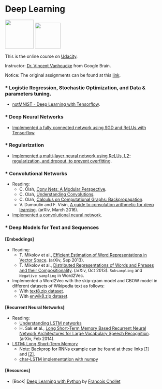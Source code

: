 # Deep Learning 
<img width="95" src="https://github.com/ttungl/Deep-Learning-Google/blob/master/Lesson1/googlelogo.png"> <img width="85" src="https://github.com/ttungl/Deep-Learning-Google/blob/master/Lesson1/tensorflow.png">

This is the online course on [Udacity](https://www.udacity.com/course/deep-learning--ud730).

Instructor: [Dr. Vincent Vanhoucke](https://research.google.com/pubs/VincentVanhoucke.html) from Google Brain.

Notice: The original assignments can be found at this [link](https://github.com/tensorflow/tensorflow/tree/master/tensorflow/examples/udacity).

### * Logistic Regression, Stochastic Optimization, and Data & parameters tuning. 
* [notMNIST - Deep Learning with Tensorflow](https://github.com/ttungl/Deep-Learning-by-Google/blob/master/Lesson1/DeepLearning_assignment_1.ipynb). 

### * Deep Neural Networks
* [Implemented a fully connected network using SGD and ReLUs with Tensorflow](https://github.com/ttungl/Deep-Learning-Google/blob/master/Lesson1/2_fully_connected_network_using_SGD.ipynb)
              
### * Regularization
* [Implemented a multi-layer neural network using ReLUs, L2-regularization, and dropout, to prevent overfitting](https://github.com/ttungl/Deep-Learning-Google/blob/master/Lesson1/3_Regularization.ipynb).
  
### * Convolutional Networks
* Reading: 
  + C. Olah, [Conv Nets: A Modular Perspective](http://colah.github.io/posts/2014-07-Conv-Nets-Modular/). 
  + C. Olah, [Understanding Convolutions](http://colah.github.io/posts/2014-07-Understanding-Convolutions/).  
  + C. Olah, [Calculus on Computational Graphs: Backpropagation](http://colah.github.io/posts/2015-08-Backprop/).
  + V. Dumoulin and F. Visin, [A guide to convolution arithmetic for deep learning](https://arxiv.org/pdf/1603.07285.pdf). (arXiv, March 2016). 
* [Implemented a convolutional neural network](https://github.com/ttungl/Deep-Learning-Google/blob/master/Lesson1/4_Convolutional_Neural_Networks.ipynb).

### * Deep Models for Text and Sequences
#### [Embeddings]
* Reading:
  + T. Mikolov et al., [Efficient Estimation of Word Representations in Vector Space](https://arxiv.org/pdf/1301.3781.pdf). (arXiv, Sep 2013).
  + T. Mikolov et al., [Distributed Representations of Words and Phrases and their Compositionality](https://arxiv.org/pdf/1310.4546.pdf). (arXiv, Oct 2013). `Subsampling` and `Negative sampling` in Word2Vec.
* Implemented a Word2Vec with the skip-gram model and CBOW model in different datasets of Wikipedia text as follows: 
  + With [text8.zip dataset](https://github.com/ttungl/Deep-Learning-Google/blob/master/Lesson1/5_WordToVec.ipynb).
  + With [enwik8.zip dataset](https://github.com/ttungl/Deep-Learning-Google/blob/master/Lesson1/5_WordToVec_enwik8.ipynb).
 
#### [Recurrent Neural Networks]
* Reading:
  + [Understanding LSTM networks](http://colah.github.io/posts/2015-08-Understanding-LSTMs/) 
  + H. Sak et al., [Long Short-Term Memory Based Recurrent Neural Network Architectures for Large Vocabulary Speech Recognition](https://arxiv.org/pdf/1402.1128v1.pdf). (arXiv, Feb 2014).
* [LSTM: Long Short-Term Memory](https://github.com/ttungl/Deep-Learning/blob/master/Lesson1/6_LSTMs.ipynb)
  + Note: Backprop for RNNs example can be found at these links [[1]](http://peterroelants.github.io/posts/rnn_implementation_part01/) and [[2]](http://www.wildml.com/2015/10/recurrent-neural-network-tutorial-part-4-implementing-a-grulstm-rnn-with-python-and-theano/).
  + [char-LSTM implementation with numpy](http://blog.varunajayasiri.com/numpy_lstm.html)

#### [Resources]
* [Book] [Deep Learning with Python](https://www.manning.com/books/deep-learning-with-python?a_aid=keras&a_bid=76564dff) by [Francois Chollet](https://twitter.com/fchollet)

